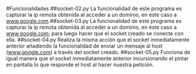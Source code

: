 #Funcionalidades
##socket-02.py
La funcionalidad de este programa es capturar la ip remota obtenida al acceder a un dominio, en éste caso a www.google.com
##socket-03.py
La funcionalidad de este programa es capturar la ip remota obtenida al acceder a un dominio, en éste caso a www.google.com; para luego hacer que el socket creado se conecte con ella.
##socket-04.py
Realiza la misma acción que el socket inmediatamente anterior añadiendo la funcionalidad de enviar un mensaje al host (www.google.com) a través del socket creado.
##socket-05.py
Funciona de igual manera que el socket inmediatamente anterior incursionando el pintar en pantalla lo que responde el host al hacer nuestra petición.
